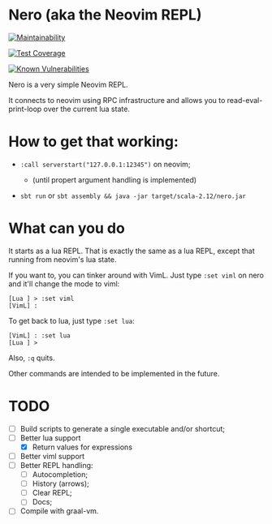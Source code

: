 # Nero (aka the Neovim REPL)

[![Maintainability](https://api.codeclimate.com/v1/badges/69f29a4a3c00b35eb771/maintainability)](https://codeclimate.com/github/Vigemus/nero.nvim/maintainability)

[![Test Coverage](https://api.codeclimate.com/v1/badges/69f29a4a3c00b35eb771/test_coverage)](https://codeclimate.com/github/Vigemus/nero.nvim/test_coverage)

[![Known Vulnerabilities](https://snyk.io/test/github/Vigemus/nero.nvim/badge.svg?targetFile=build.sbt)](https://snyk.io/test/github/Vigemus/nero.nvim?targetFile=build.sbt)

Nero is a very simple Neovim REPL.

It connects to neovim using RPC infrastructure and allows you to read-eval-print-loop over the
current lua state.

# How to get that working:

- `:call serverstart("127.0.0.1:12345")` on neovim;
  - (until propert argument handling is implemented)

- `sbt run` or `sbt assembly && java -jar target/scala-2.12/nero.jar`

# What can you do

It starts as a lua REPL.
That is exactly the same as a lua REPL, except that running from neovim's lua state.

If you want to, you can tinker around with VimL.
Just type `:set viml` on nero and it'll change the mode to viml:
```
[Lua ] > :set viml
[VimL] :
```

To get back to lua, just type `:set lua`:
```
[VimL] : :set lua
[Lua ] >
```

Also, `:q` quits.

Other commands are intended to be implemented in the future.


# TODO

- [ ] Build scripts to generate a single executable and/or shortcut;
- [ ] Better lua support
  - [x] Return values for expressions
- [ ] Better viml support
- [ ] Better REPL handling:
  - [ ] Autocompletion;
  - [ ] History (arrows);
  - [ ] Clear REPL;
  - [ ] Docs;
- [ ] Compile with graal-vm.
